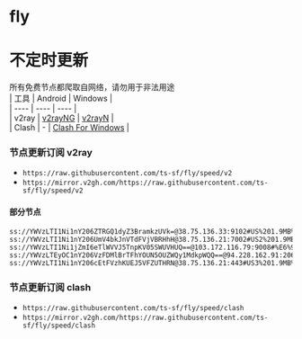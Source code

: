 # fly
# 不定时更新
所有免费节点都爬取自网络，请勿用于非法用途  
|  工具  | Android  | Windows  |  
|  ----  | ----   | ----  |  
| v2ray  | [v2rayNG](https://github.com/2dust/v2rayNG/releases) | [v2rayN](https://github.com/2dust/v2rayN/releases) |  
| Clash  | - | [Clash For Windows](https://github.com/2dust/clashN/releases) | 
  
### 节点更新订阅  v2ray
- `https://raw.githubusercontent.com/ts-sf/fly/speed/v2`  
- `https://mirror.v2gh.com/https://raw.githubusercontent.com/ts-sf/fly/speed/v2`  

#### 部分节点  
``` 
ss://YWVzLTI1Ni1nY206ZTRGQ1dyZ3BramkzUVk=@38.75.136.33:9102#US%201.9MB%2Fs
ss://YWVzLTI1Ni1nY206UmV4bkJnVTdFVjVBRHhH@38.75.136.21:7002#US2%201.9MB%2Fs
ss://YWVzLTI1Ni1jZmI6eTlWVVJ5TnpKV05SWUVHUQ==@103.172.116.79:9008#%E6%9C%AA%E7%9F%A54%20432.8KB%2Fs
ss://YWVzLTEyOC1nY206VzFDMlBrTFhYOUN5OUZWQy1MdkpWQQ==@94.228.162.91:2060#%F0%9F%87%B7%F0%9F%87%BARU%E4%BF%84%E7%BD%97%E6%96%AF%209.4MB%2Fs
ss://YWVzLTI1Ni1nY206cEtFVzhKUEJ5VFZUTHRN@38.75.136.21:443#US3%201.9MB%2Fs
```
### 节点更新订阅  clash
- `https://raw.githubusercontent.com/ts-sf/fly/speed/clash`  
- `https://mirror.v2gh.com/https://raw.githubusercontent.com/ts-sf/fly/speed/clash`  


